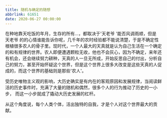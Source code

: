 ```yaml
---
title: 随机与确定的随想
abbrlink: 61651
date: 2020-06-27 00:00:00
---
```


在种地靠天吃饭的年月，生存的所有…，都取决于'天老爷 '能否风调雨顺，但是 天老爷 的的心情谁能告诉你呢，几千年的农时经验都不能说清楚，于是不确定性根植很多农人的骨子里。现时代，一个人最大的天真就是认为自己生活在一个确定的和有规律的世界。农人即便遭遇颗粒无收，他也不会灰心，因为不确定，来年还有机会，还会继续努力耕种，天真的人一旦无所成，开始反思自己的付出，分析自己的努力，甚至开始怀疑这个世界，但是这个世界上很多大改变是这些天真的人促成的，而这个世界的基础则是那些'农人'。

受历史唯物主义观的影响，大历史确实是有内在的客观原因和发展规律，当阅读鲜活的历史事件时，充满了大量的随机和偶然，很多个人的行为推动了历史的一小步， 而这一小步就成了撬动大历史发展的杠杆。

从这个角度说，每个人类个体，活出独特的自我，才是个人对这个世界最大的贡献。